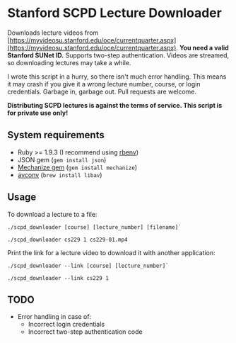 # Stanford SCPD Lecture Downloader

Downloads lecture videos from [https://myvideosu.stanford.edu/oce/currentquarter.aspx](https://myvideosu.stanford.edu/oce/currentquarter.aspx). **You need a valid Stanford SUNet ID.** Supports two-step authentication. Videos are streamed, so downloading lectures may take a while.

I wrote this script in a hurry, so there isn't much error handling. This means it may crash if you give it a wrong lecture number, course, or login credentials. Garbage in, garbage out. Pull requests are welcome.

**Distributing SCPD lectures is against the terms of service. This script is for private use only!**

## System requirements

- Ruby >= 1.9.3 (I recommend using [rbenv](https://github.com/sstephenson/rbenv))
- JSON gem (`gem install json`)
- [Mechanize gem](http://mechanize.rubyforge.org/) (`gem install mechanize`)
- [avconv](libav.org) (`brew install libav`)

## Usage

To download a lecture to a file: 

```shell
./scpd_downloader [course] [lecture_number] [filename]`
```

```shell
./scpd_downloader cs229 1 cs229-01.mp4
```

Print the link for a lecture video to download it with another application: 

```shell
./scpd_downloader --link [course] [lecture_number]`
```

```shell
./scpd_downloader --link cs229 1
```

## TODO

- Error handling in case of:
  - Incorrect login credentials
  - Incorrect two-step authentication code
